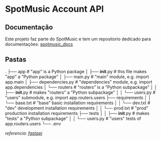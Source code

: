 # SpotMusic Account API

## Documentação

Este projeto faz parte do SpotMusic e tem um repositorio dedicado para documentações: [spotmusic_docs](https://github.com/spotmusic-grupo-9/spotmusic_docs)

## Pastas

.
├── app                  # "app" is a Python package
│   ├── __init__.py      # this file makes "app" a "Python package"
│   ├── main.py          # "main" module, e.g. import app.main
│   ├── dependencies.py  # "dependencies" module, e.g. import app.dependencies
│   └── routers          # "routers" is a "Python subpackage"
│   │   ├── __init__.py  # makes "routers" a "Python subpackage"
│   │   └── users.py     # "users" submodule, e.g. import app.routers.users
├── requirements
│   │   └── base.txt     # "base" basic installation requirements
│   │   └── dev.txt      # "dev" development installation requirements
│   │   └── prod.txt     # "prod" production installation requirements
├── tests
│   │   ├── __init__.py  # makes "tests" a "Python subpackage"
│   │   └── users.py     # "users" tests of app.routers.users
└── .env

_referencia: [fastapi](https://fastapi.tiangolo.com/tutorial/bigger-applications/)_
